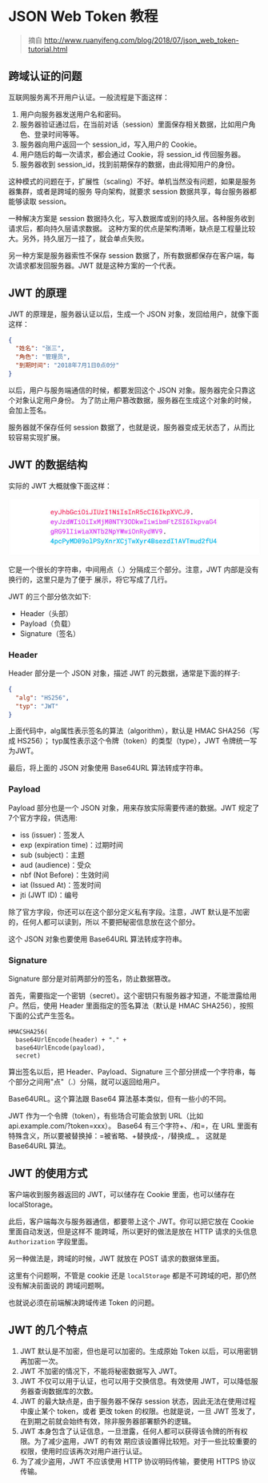 # JSON Web Token 教程

> 摘自 http://www.ruanyifeng.com/blog/2018/07/json_web_token-tutorial.html   

## 跨域认证的问题

互联网服务离不开用户认证。一般流程是下面这样：    

1. 用户向服务器发送用户名和密码。
2. 服务器验证通过后，在当前对话（session）里面保存相关数据，比如用户角色、登录时间等等。
3. 服务器向用户返回一个 session_id，写入用户的 Cookie。
4. 用户随后的每一次请求，都会通过 Cookie，将 session_id 传回服务器。
5. 服务器收到 session_id，找到前期保存的数据，由此得知用户的身份。    

这种模式的问题在于，扩展性（scaling）不好。单机当然没有问题，如果是服务器集群，或者是跨域的服务
导向架构，就要求 session 数据共享，每台服务器都能够读取 session。    

一种解决方案是 session 数据持久化，写入数据库或别的持久层。各种服务收到请求后，都向持久层请求数据。
这种方案的优点是架构清晰，缺点是工程量比较大。另外，持久层万一挂了，就会单点失败。  

另一种方案是服务器索性不保存 session 数据了，所有数据都保存在客户端，每次请求都发回服务器。JWT
就是这种方案的一个代表。   

## JWT 的原理

JWT 的原理是，服务器认证以后，生成一个 JSON 对象，发回给用户，就像下面这样：    

```json
{
  "姓名": "张三",
  "角色": "管理员",
  "到期时间": "2018年7月1日0点0分"
}
```    

以后，用户与服务端通信的时候，都要发回这个 JSON 对象。服务器完全只靠这个对象认定用户身份。
为了防止用户篡改数据，服务器在生成这个对象的时候，会加上签名。    

服务器就不保存任何 session 数据了，也就是说，服务器变成无状态了，从而比较容易实现扩展。    

## JWT 的数据结构

实际的 JWT 大概就像下面这样：    

![jwt](https://raw.githubusercontent.com/temple-deng/markdown-images/master/uncategorized/jwt.jpg)   

它是一个很长的字符串，中间用点（.）分隔成三个部分。注意，JWT 内部是没有换行的，这里只是为了便于
展示，将它写成了几行。    

JWT 的三个部分依次如下:   

+ Header（头部）
+ Payload（负载）
+ Signature（签名）    

### Header

Header 部分是一个 JSON 对象，描述 JWT 的元数据，通常是下面的样子:   

```json
{
  "alg": "HS256",
  "typ": "JWT"
}
```   

上面代码中，alg属性表示签名的算法（algorithm），默认是 HMAC SHA256（写成 HS256）；
typ属性表示这个令牌（token）的类型（type），JWT 令牌统一写为JWT。   

最后，将上面的 JSON 对象使用 Base64URL 算法转成字符串。   

### Payload

Payload 部分也是一个 JSON 对象，用来存放实际需要传递的数据。JWT 规定了7个官方字段，供选用:   

+ iss (issuer)：签发人
+ exp (expiration time)：过期时间
+ sub (subject)：主题
+ aud (audience)：受众
+ nbf (Not Before)：生效时间
+ iat (Issued At)：签发时间
+ jti (JWT ID)：编号    

除了官方字段，你还可以在这个部分定义私有字段。注意，JWT 默认是不加密的，任何人都可以读到，所以
不要把秘密信息放在这个部分。   

这个 JSON 对象也要使用 Base64URL 算法转成字符串。    

### Signature    

Signature 部分是对前两部分的签名，防止数据篡改。    

首先，需要指定一个密钥（secret）。这个密钥只有服务器才知道，不能泄露给用户。然后，使用 Header
里面指定的签名算法（默认是 HMAC SHA256），按照下面的公式产生签名。     

```
HMACSHA256(
  base64UrlEncode(header) + "." +
  base64UrlEncode(payload),
  secret)
```  

算出签名以后，把 Header、Payload、Signature 三个部分拼成一个字符串，每个部分之间用"点"（.）分隔，就可以返回给用户。   

Base64URL。这个算法跟 Base64 算法基本类似，但有一些小的不同。   

JWT 作为一个令牌（token），有些场合可能会放到 URL（比如 api.example.com/?token=xxx）。
Base64 有三个字符+、/和=，在 URL 里面有特殊含义，所以要被替换掉：=被省略、+替换成-，/替换成_ 。
这就是 Base64URL 算法。     

## JWT 的使用方式

客户端收到服务器返回的 JWT，可以储存在 Cookie 里面，也可以储存在 localStorage。   

此后，客户端每次与服务器通信，都要带上这个 JWT。你可以把它放在 Cookie 里面自动发送，但是这样不
能跨域，所以更好的做法是放在 HTTP 请求的头信息 `Authorization` 字段里面。   

另一种做法是，跨域的时候，JWT 就放在 POST 请求的数据体里面。    

这里有个问题啊，不管是 cookie 还是 `localStorage` 都是不可跨域的吧，那仍然没有解决前面说的
跨域问题啊。   

也就说必须在前端解决跨域传递 Token 的问题。   

## JWT 的几个特点

1. JWT 默认是不加密，但也是可以加密的。生成原始 Token 以后，可以用密钥再加密一次。
2. JWT 不加密的情况下，不能将秘密数据写入 JWT。
3. JWT 不仅可以用于认证，也可以用于交换信息。有效使用 JWT，可以降低服务器查询数据库的次数。
4. JWT 的最大缺点是，由于服务器不保存 session 状态，因此无法在使用过程中废止某个 token，或者
更改 token 的权限。也就是说，一旦 JWT 签发了，在到期之前就会始终有效，除非服务器部署额外的逻辑。
5. JWT 本身包含了认证信息，一旦泄露，任何人都可以获得该令牌的所有权限。为了减少盗用，JWT 的有效
期应该设置得比较短。对于一些比较重要的权限，使用时应该再次对用户进行认证。
6. 为了减少盗用，JWT 不应该使用 HTTP 协议明码传输，要使用 HTTPS 协议传输。